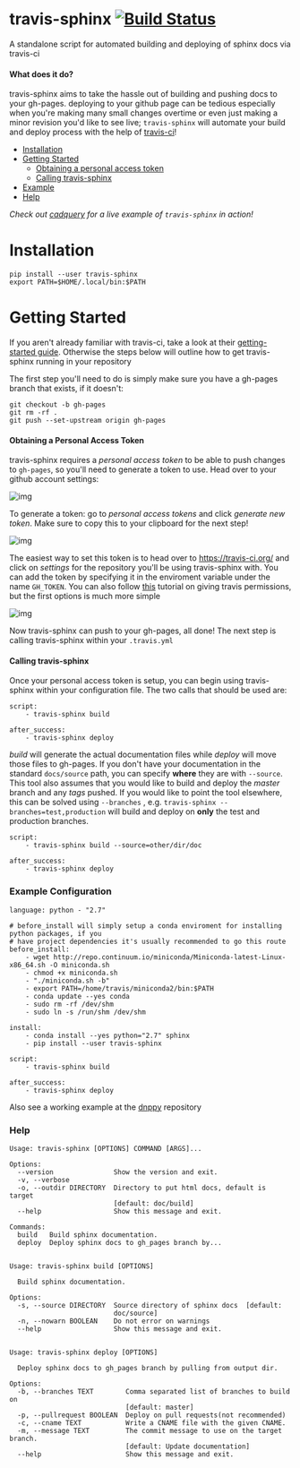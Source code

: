 travis-sphinx [![Build Status](https://travis-ci.org/Syntaf/travis-sphinx.svg?branch=master)](https://travis-ci.org/Syntaf/travis-sphinx)
================
A standalone script for automated building and deploying of sphinx docs via travis-ci

#### What does it do? 

travis-sphinx aims to take the hassle out of building and pushing docs to your gh-pages. deploying to your github page can be tedious especially when you're making many small changes overtime or even just making a minor revision you'd like to see live; `travis-sphinx` will automate your build and deploy process with the help of [travis-ci](https://travis-ci.org/)! 

* [Installation](#installation)
* [Getting Started](#getting-started)
  * [Obtaining a personal access token](#obtaining-a-personal-access-token)
  * [Calling travis-sphinx](#calling-travis-sphinx)
* [Example](#example-configuration)
* [Help](#help)

*Check out [cadquery](https://github.com/dcowden/cadquery) for a live example of `travis-sphinx` in action!*

Installation
==============
```
pip install --user travis-sphinx
export PATH=$HOME/.local/bin:$PATH
```

Getting Started
======
If you aren't already familiar with travis-ci, take a look at their [getting-started guide](http://docs.travis-ci.com/user/getting-started/). Otherwise the steps below will outline how to get travis-sphinx running in your repository

The first step you'll need to do is simply make sure you have a gh-pages branch that exists, if it doesn't:
```
git checkout -b gh-pages
git rm -rf .
git push --set-upstream origin gh-pages
```

#### Obtaining a Personal Access Token

travis-sphinx requires a *personal access token* to be able to push changes to `gh-pages`, so you'll need to generate a token to use. Head over to your github account settings:

![img](http://i.imgur.com/eKN3YFl.png)

To generate a token: go to *personal access tokens* and click *generate new token*. Make sure to copy this to your clipboard for the next step!

![img](http://i.imgur.com/yDZRDhI.png)

The easiest way to set this token is to head over to https://travis-ci.org/ and click on *settings* for the repository you'll be using travis-sphinx with. You can add the token by specifying it in the enviroment variable under the name `GH_TOKEN`. You can also follow [this](http://www.hoverbear.org/2015/03/07/rust-travis-github-pages/#givingtravispermissions) tutorial on giving travis permissions, but the first options is much more simple

![img](http://i.stack.imgur.com/J2U27.png)

Now travis-sphinx can push to your gh-pages, all done! The next step is calling travis-sphinx within your `.travis.yml`

#### Calling travis-sphinx
Once your personal access token is setup, you can begin using travis-sphinx within your configuration file. The two calls that should be used are:
```
script:
    - travis-sphinx build
    
after_success:
    - travis-sphinx deploy
```
*build* will generate the actual documentation files while *deploy* will move those files to gh-pages. If you don't have your documentation in the standard `docs/source` path, you can specify **where** they are with `--source`. This tool also assumes that you would like to build and deploy the *master* branch and any *tags* pushed. If you would like to point the tool elsewhere, this can be solved using `--branches` , e.g. `travis-sphinx --branches=test,production` will build and deploy on **only** the test and production branches.
```
script:
    - travis-sphinx build --source=other/dir/doc
    
after_success:
    - travis-sphinx deploy
```
### Example Configuration
```
language: python - "2.7"

# before_install will simply setup a conda enviroment for installing python packages, if you
# have project dependencies it's usually recommended to go this route
before_install:
    - wget http://repo.continuum.io/miniconda/Miniconda-latest-Linux-x86_64.sh -O miniconda.sh
    - chmod +x miniconda.sh
    - "./miniconda.sh -b"
    - export PATH=/home/travis/miniconda2/bin:$PATH
    - conda update --yes conda
    - sudo rm -rf /dev/shm
    - sudo ln -s /run/shm /dev/shm

install:
    - conda install --yes python="2.7" sphinx
    - pip install --user travis-sphinx

script:
    - travis-sphinx build

after_success:
    - travis-sphinx deploy
```

Also see a working example at the [dnppy](https://github.com/NASA-DEVELOP/dnppy) repository

### Help
```
Usage: travis-sphinx [OPTIONS] COMMAND [ARGS]...

Options:
  --version               Show the version and exit.
  -v, --verbose
  -o, --outdir DIRECTORY  Directory to put html docs, default is target
                          [default: doc/build]
  --help                  Show this message and exit.

Commands:
  build   Build sphinx documentation.
  deploy  Deploy sphinx docs to gh_pages branch by...


Usage: travis-sphinx build [OPTIONS]

  Build sphinx documentation.

Options:
  -s, --source DIRECTORY  Source directory of sphinx docs  [default:
                          doc/source]
  -n, --nowarn BOOLEAN    Do not error on warnings
  --help                  Show this message and exit.


Usage: travis-sphinx deploy [OPTIONS]

  Deploy sphinx docs to gh_pages branch by pulling from output dir.

Options:
  -b, --branches TEXT        Comma separated list of branches to build on
                             [default: master]
  -p, --pullrequest BOOLEAN  Deploy on pull requests(not recommended)
  -c, --cname TEXT           Write a CNAME file with the given CNAME.
  -m, --message TEXT         The commit message to use on the target branch.
                             [default: Update documentation]
  --help                     Show this message and exit.

```
